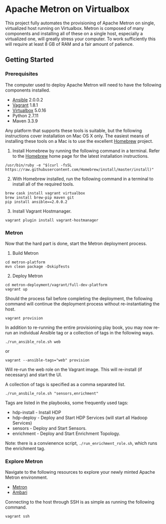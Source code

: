 Apache Metron on Virtualbox
===========================

This project fully automates the provisioning of Apache Metron on single, virtualized host running on Virtualbox.  Metron is composed of many components and installing all of these on a single host, especially a virtualized one, will greatly stress your computer.   To work sufficiently this will require at least 8 GB of RAM and a fair amount of patience.

Getting Started
---------------

### Prerequisites

The computer used to deploy Apache Metron will need to have the following components installed.

 - [Ansible](https://github.com/ansible/ansible) 2.0.0.2
 - [Vagrant](https://www.vagrantup.com) 1.8.1
 - [Virtualbox](virtualbox.org) 5.0.16
 - Python 2.7.11
 - Maven 3.3.9

Any platform that supports these tools is suitable, but the following instructions cover installation on Mac OS X only.  The easiest means of installing these tools on a Mac is to use the excellent [Homebrew](http://brew.sh/) project.

1. Install Homebrew by running the following command in a terminal.  Refer to the  [Homebrew](http://brew.sh/) home page for the latest installation instructions.

  ```
  /usr/bin/ruby -e "$(curl -fsSL https://raw.githubusercontent.com/Homebrew/install/master/install)"
  ```

2. With Homebrew installed, run the following command in a terminal to install all of the required tools.

  ```  
  brew cask install vagrant virtualbox
  brew install brew-pip maven git
  pip install ansible==2.0.0.2
  ```

3. Install Vagrant Hostmanager.

  ```
  vagrant plugin install vagrant-hostmanager
  ```

### Metron

Now that the hard part is done, start the Metron deployment process.

1. Build Metron

  ```
  cd metron-platform
  mvn clean package -DskipTests
  ```

2. Deploy Metron

  ```
  cd metron-deployment/vagrant/full-dev-platform
  vagrant up
  ```

  Should the process fail before completing the deployment, the following command will continue the deployment process without re-instantiating the host.

  ```
  vagrant provision
  ```

  In addition to re-running the entire provisioning play book, you may now re-run an individual Ansible tag or a collection of tags in the following ways.

  ```
  ./run_ansible_role.sh web
  ```
  or
  ```
  vagrant --ansible-tags="web" provision
  ```
  Will re-run the web role on the Vagrant image. This will re-install (if necessary) and start the UI.

  A collection of tags is specified as a comma separated list.

  ```
  ./run_ansbile_role.sh "sensors,enrichment"

  ```

  Tags are listed in the playbooks, some frequently used tags:
  + hdp-install - Install HDP
  + hdp-deploy - Deploy and Start HDP Services (will start all Hadoop Services)
  + sensors - Deploy and Start Sensors.
  + enrichment - Deploy and Start Enrichment Topology.

  Note: there is a convienence script, ```./run_enrichment_role.sh```,  which runs the enrichment tag.

### Explore Metron

Navigate to the following resources to explore your newly minted Apache Metron environment.

 - [Metron](http://node1:8080)
 - [Ambari](http://node1:5000)

Connecting to the host through SSH is as simple as running the following command.

   ```
   vagrant ssh
   ```
